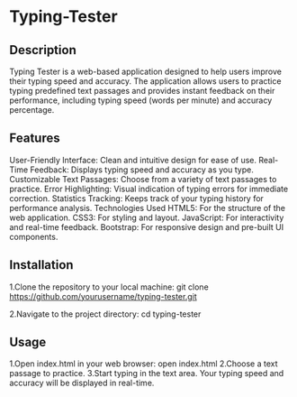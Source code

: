 # Typing-Tester

## Description
Typing Tester is a web-based application designed to help users improve their typing speed and accuracy. The application allows users to practice typing predefined text passages and provides instant feedback on their performance, including typing speed (words per minute) and accuracy percentage.

## Features
User-Friendly Interface: Clean and intuitive design for ease of use.
Real-Time Feedback: Displays typing speed and accuracy as you type.
Customizable Text Passages: Choose from a variety of text passages to practice.
Error Highlighting: Visual indication of typing errors for immediate correction.
Statistics Tracking: Keeps track of your typing history for performance analysis.
Technologies Used
HTML5: For the structure of the web application.
CSS3: For styling and layout.
JavaScript: For interactivity and real-time feedback.
Bootstrap: For responsive design and pre-built UI components.

## Installation
1.Clone the repository to your local machine:
   git clone https://github.com/yourusername/typing-tester.git

2.Navigate to the project directory:
  cd typing-tester

## Usage
1.Open index.html in your web browser:
   open index.html
2.Choose a text passage to practice.
3.Start typing in the text area. Your typing speed and accuracy will be displayed in real-time.


